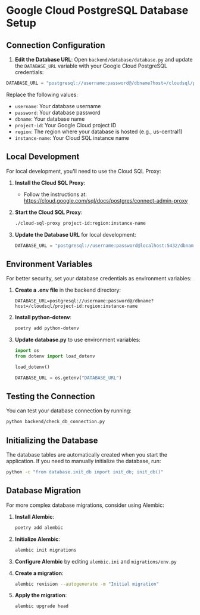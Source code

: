 # Google Cloud PostgreSQL Database Setup

## Connection Configuration

1. **Edit the Database URL**: Open `backend/database/database.py` and update the `DATABASE_URL` variable with your Google Cloud PostgreSQL credentials:

```python
DATABASE_URL = "postgresql://username:password@/dbname?host=/cloudsql/project-id:region:instance-name"
```

Replace the following values:
- `username`: Your database username
- `password`: Your database password
- `dbname`: Your database name
- `project-id`: Your Google Cloud project ID
- `region`: The region where your database is hosted (e.g., us-central1)
- `instance-name`: Your Cloud SQL instance name

## Local Development

For local development, you'll need to use the Cloud SQL Proxy:

1. **Install the Cloud SQL Proxy**:
   - Follow the instructions at: https://cloud.google.com/sql/docs/postgres/connect-admin-proxy

2. **Start the Cloud SQL Proxy**:
   ```bash
   ./cloud-sql-proxy project-id:region:instance-name
   ```

3. **Update the Database URL** for local development:
   ```python
   DATABASE_URL = "postgresql://username:password@localhost:5432/dbname"
   ```

## Environment Variables

For better security, set your database credentials as environment variables:

1. **Create a .env file** in the backend directory:
   ```
   DATABASE_URL=postgresql://username:password@/dbname?host=/cloudsql/project-id:region:instance-name
   ```

2. **Install python-dotenv**:
   ```bash
   poetry add python-dotenv
   ```

3. **Update database.py** to use environment variables:
   ```python
   import os
   from dotenv import load_dotenv

   load_dotenv()

   DATABASE_URL = os.getenv("DATABASE_URL")
   ```

## Testing the Connection

You can test your database connection by running:

```bash
python backend/check_db_connection.py
```

## Initializing the Database

The database tables are automatically created when you start the application. If you need to manually initialize the database, run:

```bash
python -c "from database.init_db import init_db; init_db()"
```

## Database Migration

For more complex database migrations, consider using Alembic:

1. **Install Alembic**:
   ```bash
   poetry add alembic
   ```

2. **Initialize Alembic**:
   ```bash
   alembic init migrations
   ```

3. **Configure Alembic** by editing `alembic.ini` and `migrations/env.py`

4. **Create a migration**:
   ```bash
   alembic revision --autogenerate -m "Initial migration"
   ```

5. **Apply the migration**:
   ```bash
   alembic upgrade head
   ``` 